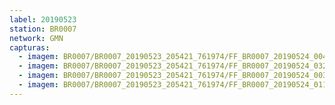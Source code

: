 ```yaml
---
label: 20190523
station: BR0007
network: GMN
capturas:
  - imagem: BR0007/BR0007_20190523_205421_761974/FF_BR0007_20190524_004730_907_0307200.fits_maxpixel.jpg
  - imagem: BR0007/BR0007_20190523_205421_761974/FF_BR0007_20190524_032302_048_0506880.fits_maxpixel.jpg
  - imagem: BR0007/BR0007_20190523_205421_761974/FF_BR0007_20190524_003758_173_0294400.fits_maxpixel.jpg
  - imagem: BR0007/BR0007_20190523_205421_761974/FF_BR0007_20190524_011902_041_0347648.fits_maxpixel.jpg
---
```

